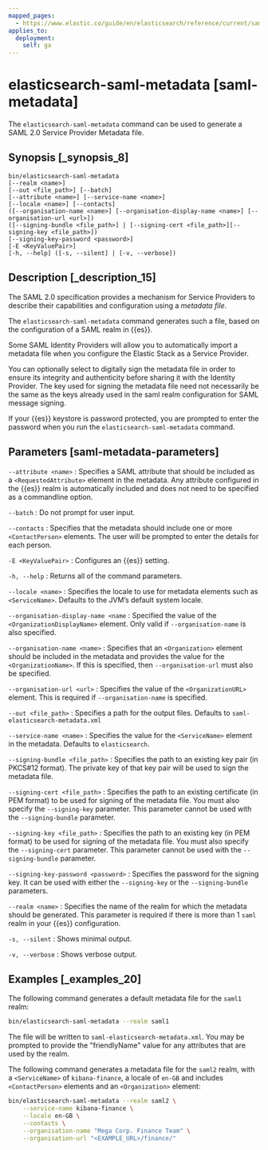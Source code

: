 ```yaml
---
mapped_pages:
  - https://www.elastic.co/guide/en/elasticsearch/reference/current/saml-metadata.html
applies_to:
  deployment:
    self: ga
---
```


# elasticsearch-saml-metadata [saml-metadata]

The `elasticsearch-saml-metadata` command can be used to generate a SAML 2.0 Service Provider Metadata file.


## Synopsis [_synopsis_8]

```shell
bin/elasticsearch-saml-metadata
[--realm <name>]
[--out <file_path>] [--batch]
[--attribute <name>] [--service-name <name>]
[--locale <name>] [--contacts]
([--organisation-name <name>] [--organisation-display-name <name>] [--organisation-url <url>])
([--signing-bundle <file_path>] | [--signing-cert <file_path>][--signing-key <file_path>])
[--signing-key-password <password>]
[-E <KeyValuePair>]
[-h, --help] ([-s, --silent] | [-v, --verbose])
```


## Description [_description_15]

The SAML 2.0 specification provides a mechanism for Service Providers to describe their capabilities and configuration using a *metadata file*.

The `elasticsearch-saml-metadata` command generates such a file, based on the configuration of a SAML realm in {{es}}.

Some SAML Identity Providers will allow you to automatically import a metadata file when you configure the Elastic Stack as a Service Provider.

You can optionally select to digitally sign the metadata file in order to ensure its integrity and authenticity before sharing it with the Identity Provider. The key used for signing the metadata file need not necessarily be the same as the keys already used in the saml realm configuration for SAML message signing.

If your {{es}} keystore is password protected, you are prompted to enter the password when you run the `elasticsearch-saml-metadata` command.


## Parameters [saml-metadata-parameters]

`--attribute <name>`
:   Specifies a SAML attribute that should be included as a `<RequestedAttribute>` element in the metadata. Any attribute configured in the {{es}} realm is automatically included and does not need to be specified as a commandline option.

`--batch`
:   Do not prompt for user input.

`--contacts`
:   Specifies that the metadata should include one or more `<ContactPerson>` elements. The user will be prompted to enter the details for each person.

`-E <KeyValuePair>`
:   Configures an {{es}} setting.

`-h, --help`
:   Returns all of the command parameters.

`--locale <name>`
:   Specifies the locale to use for metadata elements such as `<ServiceName>`. Defaults to the JVM’s default system locale.

`--organisation-display-name <name`
:   Specified the value of the `<OrganizationDisplayName>` element. Only valid if `--organisation-name` is also specified.

`--organisation-name <name>`
:   Specifies that an `<Organization>` element should be included in the metadata and provides the value for the `<OrganizationName>`. If this is specified, then `--organisation-url` must also be specified.

`--organisation-url <url>`
:   Specifies the value of the `<OrganizationURL>` element. This is required if `--organisation-name` is specified.

`--out <file_path>`
:   Specifies a path for the output files. Defaults to `saml-elasticsearch-metadata.xml`

`--service-name <name>`
:   Specifies the value for the `<ServiceName>` element in the metadata. Defaults to `elasticsearch`.

`--signing-bundle <file_path>`
:   Specifies the path to an existing key pair (in PKCS#12 format). The private key of that key pair will be used to sign the metadata file.

`--signing-cert <file_path>`
:   Specifies the path to an existing certificate (in PEM format) to be used for signing of the metadata file. You must also specify the `--signing-key` parameter. This parameter cannot be used with the `--signing-bundle` parameter.

`--signing-key <file_path>`
:   Specifies the path to an existing key (in PEM format) to be used for signing of the metadata file. You must also specify the `--signing-cert` parameter. This parameter cannot be used with the `--signing-bundle` parameter.

`--signing-key-password <password>`
:   Specifies the password for the signing key. It can be used with either the `--signing-key` or the `--signing-bundle` parameters.

`--realm <name>`
:   Specifies the name of the realm for which the metadata should be generated. This parameter is required if there is more than 1 `saml` realm in your {{es}} configuration.

`-s, --silent`
:   Shows minimal output.

`-v, --verbose`
:   Shows verbose output.


## Examples [_examples_20]

The following command generates a default metadata file for the `saml1` realm:

```sh
bin/elasticsearch-saml-metadata --realm saml1
```

The file will be written to `saml-elasticsearch-metadata.xml`. You may be prompted to provide the "friendlyName" value for any attributes that are used by the realm.

The following command generates a metadata file for the `saml2` realm, with a `<ServiceName>` of `kibana-finance`, a locale of `en-GB` and includes `<ContactPerson>` elements and an `<Organization>` element:

```sh
bin/elasticsearch-saml-metadata --realm saml2 \
    --service-name kibana-finance \
    --locale en-GB \
    --contacts \
    --organisation-name "Mega Corp. Finance Team" \
    --organisation-url "<EXAMPLE_URL>/finance/"
```

